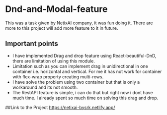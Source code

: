 # Dnd-and-Modal-feature
This was a task given by NetixAI company, it was fun doing it. There are more to this project will add more feature to it in future.


## Important points
- I have implemented Drag and drop feature using React-beautiful-DnD, there are limitation of using this module.
- Limitation such as you can implement drag in unidirectional in one container i.e. horizontal and vertical. For me it has not work for container with flex-wrap property creating multi-rows.
- I have solve the problem using two container but that is only a workaround and its not smooth.
- The RestAPI feature is simple, i can do that but right now i dont have much time. I already spent so much time on solving this drag and drop.

##Link to the Project
https://netixai-bysrk.netlify.app/
  
